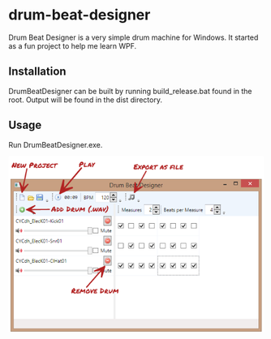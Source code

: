# drum-beat-designer

Drum Beat Designer is a very simple drum machine for Windows. It started as a fun project to help me learn WPF.

## Installation

DrumBeatDesigner can be built by running build_release.bat found in the root. Output will be found in the dist directory.

## Usage

Run DrumBeatDesigner.exe.

![Screenshot](./screenshot.png)
